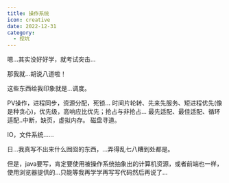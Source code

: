 ```yaml
---
title: 操作系统
icon: creative
date: 2022-12-31
category:
  - 挖坑
---
```


嗯...其实没好好学，就考试突击...

那我就...胡说八道啦！

这些东西给我印象就是...调度。

PV操作，进程同步，资源分配，死锁...
时间片轮转、先来先服务、短进程优先(像是种贪心)，优先级，高响应比优先；抢占与非抢占...
最先适配、最佳适配、循环适配..中断，缺页，虚拟内存。
磁盘寻道。

IO，文件系统......

日...我真写不出来什么囫囵的东西，...弄得乱七八糟到处都是。

但是，java要写，肯定要使用被操作系统抽象出的计算机资源，或者前端也一样，使用浏览器提供的...只能等我再学学再写写代码然后再说了...
